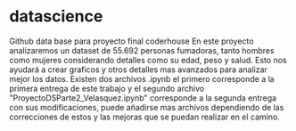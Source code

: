 # datascience
Github data base para proyecto final coderhouse
En este proyecto analizaremos un dataset de 55.692 personas fumadoras, tanto hombres como mujeres considerando detalles como su edad, peso y salud. Esto nos ayudará a crear graficos y otros detalles mas avanzados para analizar mejor los datos.
Existen dos archivos .ipynb el primero corresponde a la primera entrega de este trabajo y el segundo archivo "ProyectoDSParte2_Velasquez.ipynb" corresponde a la segunda entrega con sus modificaciones, puede añadirse mas archivos dependiendo de las correcciones de estos y las mejoras que se puedan realizar en el camino.
